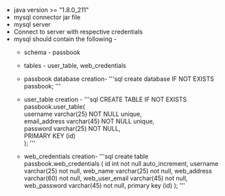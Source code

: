 * java version >= "1.8.0_211"
* mysql connector jar file
* mysql server
* Connect to server with respective credentials
* mysql should contain the following -
  * schema - passbook
  * tables - user_table, web_credentials
  * passbook database creation-
  '''sql
  create database IF NOT EXISTS passbook;
  '''
  
  * user_table creation -
    '''sql
    CREATE TABLE IF NOT EXISTS passbook.user_table(  
    username varchar(25) NOT NULL unique,  
    email_address varchar(45) NOT NULL unique,  
    password varchar(25) NOT NULL,  
    PRIMARY KEY (id)  
    );
    '''
   
   * web_credentials creation-
   '''sql
   create table passbook.web_credentials (
      id int not null auto_increment,
      username varchar(25) not null,
      web_name varchar(25) not null,
      web_address varchar(60) not null,
      web_user_email varchar(45) not null,
      web_password varchar(45) not null,
      primary key (id)
    );
   '''
    
